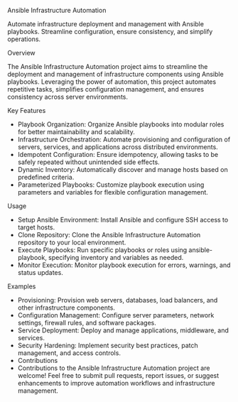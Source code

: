Ansible Infrastructure Automation

Automate infrastructure deployment and management with Ansible playbooks. Streamline configuration, ensure consistency, and simplify operations.

Overview

The Ansible Infrastructure Automation project aims to streamline the deployment and management of infrastructure components using Ansible playbooks. Leveraging the power of automation, this project automates repetitive tasks, simplifies configuration management, and ensures consistency across server environments.

Key Features

* Playbook Organization: Organize Ansible playbooks into modular roles for better maintainability and scalability.
* Infrastructure Orchestration: Automate provisioning and configuration of servers, services, and applications across distributed environments.
* Idempotent Configuration: Ensure idempotency, allowing tasks to be safely repeated without unintended side effects.
* Dynamic Inventory: Automatically discover and manage hosts based on predefined criteria.
* Parameterized Playbooks: Customize playbook execution using parameters and variables for flexible configuration management.

Usage

* Setup Ansible Environment: Install Ansible and configure SSH access to target hosts.
* Clone Repository: Clone the Ansible Infrastructure Automation repository to your local environment.
* Execute Playbooks: Run specific playbooks or roles using ansible-playbook, specifying inventory and variables as needed.
* Monitor Execution: Monitor playbook execution for errors, warnings, and status updates.

Examples

* Provisioning: Provision web servers, databases, load balancers, and other infrastructure components.
* Configuration Management: Configure server parameters, network settings, firewall rules, and software packages.
* Service Deployment: Deploy and manage applications, middleware, and services.
* Security Hardening: Implement security best practices, patch management, and access controls.
* Contributions
* Contributions to the Ansible Infrastructure Automation project are welcome! Feel free to submit pull requests, report issues, or suggest enhancements to improve automation workflows and infrastructure management.
